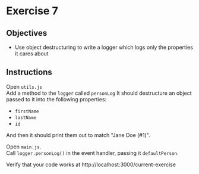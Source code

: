 # Exercise 7

## Objectives
* Use object destructuring to write a logger which logs only the properties it
cares about

## Instructions

Open `utils.js`  
Add a method to the `logger` called `personLog`
It should destructure an object passed to it into the following properties:
* `firstName`
* `lastName`
* `id`  

And then it should print them out to match "Jane Doe (#1)".

Open `main.js`.  
Call `logger.personLog()` in the event handler, passing it `defaultPerson`.

Verify that your code works at http://localhost:3000/current-exercise
